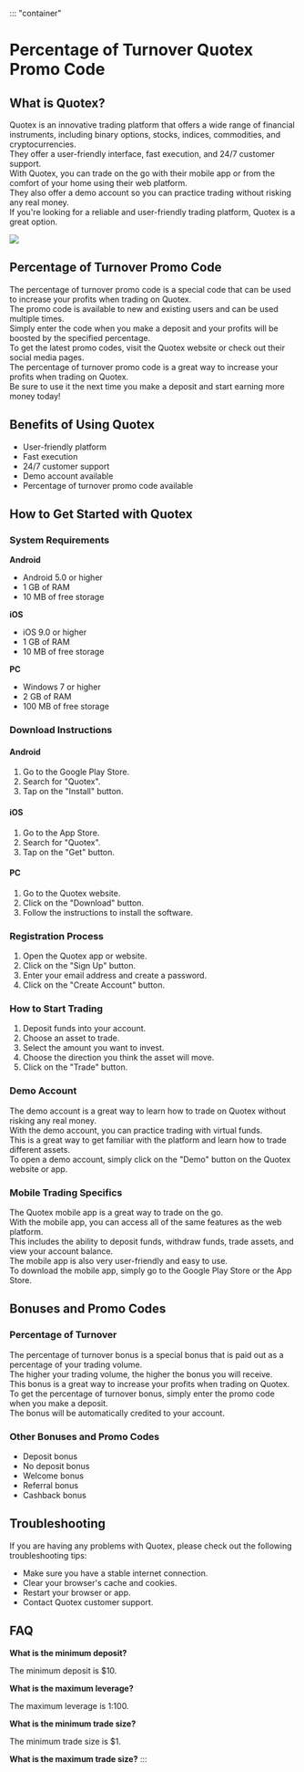 ::: \"container\"
# Percentage of Turnover Quotex Promo Code

## What is Quotex?

Quotex is an innovative trading platform that offers a wide range of
financial instruments, including binary options, stocks, indices,
commodities, and cryptocurrencies.\
They offer a user-friendly interface, fast execution, and 24/7 customer
support.\
With Quotex, you can trade on the go with their mobile app or from the
comfort of your home using their web platform.\
They also offer a demo account so you can practice trading without
risking any real money.\
If you\'re looking for a reliable and user-friendly trading platform,
Quotex is a great option.

[![](https://static.quotex.io/files/4_en/300_250.jpg)](https://traff.sbs/brokerqxlid)

## Percentage of Turnover Promo Code

The percentage of turnover promo code is a special code that can be used
to increase your profits when trading on Quotex.\
The promo code is available to new and existing users and can be used
multiple times.\
Simply enter the code when you make a deposit and your profits will be
boosted by the specified percentage.\
To get the latest promo codes, visit the Quotex website or check out
their social media pages.\
The percentage of turnover promo code is a great way to increase your
profits when trading on Quotex.\
Be sure to use it the next time you make a deposit and start earning
more money today!

## Benefits of Using Quotex

-   User-friendly platform
-   Fast execution
-   24/7 customer support
-   Demo account available
-   Percentage of turnover promo code available

## How to Get Started with Quotex

### System Requirements

**Android**

-   Android 5.0 or higher
-   1 GB of RAM
-   10 MB of free storage

**iOS**

-   iOS 9.0 or higher
-   1 GB of RAM
-   10 MB of free storage

**PC**

-   Windows 7 or higher
-   2 GB of RAM
-   100 MB of free storage

### Download Instructions

#### Android

1.  Go to the Google Play Store.
2.  Search for "Quotex".
3.  Tap on the "Install" button.

#### iOS

1.  Go to the App Store.
2.  Search for "Quotex".
3.  Tap on the "Get" button.

#### PC

1.  Go to the Quotex website.
2.  Click on the "Download" button.
3.  Follow the instructions to install the software.

### Registration Process

1.  Open the Quotex app or website.
2.  Click on the "Sign Up" button.
3.  Enter your email address and create a password.
4.  Click on the "Create Account" button.

### How to Start Trading

1.  Deposit funds into your account.
2.  Choose an asset to trade.
3.  Select the amount you want to invest.
4.  Choose the direction you think the asset will move.
5.  Click on the "Trade" button.

### Demo Account

The demo account is a great way to learn how to trade on Quotex without
risking any real money.\
With the demo account, you can practice trading with virtual funds.\
This is a great way to get familiar with the platform and learn how to
trade different assets.\
To open a demo account, simply click on the "Demo" button on the
Quotex website or app.

### Mobile Trading Specifics

The Quotex mobile app is a great way to trade on the go.\
With the mobile app, you can access all of the same features as the web
platform.\
This includes the ability to deposit funds, withdraw funds, trade
assets, and view your account balance.\
The mobile app is also very user-friendly and easy to use.\
To download the mobile app, simply go to the Google Play Store or the
App Store.

## Bonuses and Promo Codes

### Percentage of Turnover

The percentage of turnover bonus is a special bonus that is paid out as
a percentage of your trading volume.\
The higher your trading volume, the higher the bonus you will receive.\
This bonus is a great way to increase your profits when trading on
Quotex.\
To get the percentage of turnover bonus, simply enter the promo code
when you make a deposit.\
The bonus will be automatically credited to your account.

### Other Bonuses and Promo Codes

-   Deposit bonus
-   No deposit bonus
-   Welcome bonus
-   Referral bonus
-   Cashback bonus

## Troubleshooting

If you are having any problems with Quotex, please check out the
following troubleshooting tips:

-   Make sure you have a stable internet connection.
-   Clear your browser\'s cache and cookies.
-   Restart your browser or app.
-   Contact Quotex customer support.

## FAQ

**What is the minimum deposit?**

The minimum deposit is \$10.

**What is the maximum leverage?**

The maximum leverage is 1:100.

**What is the minimum trade size?**

The minimum trade size is \$1.

**What is the maximum trade size?**
:::

